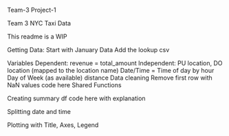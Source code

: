 Team-3  Project-1

Team 3 NYC Taxi Data

This readme is a WIP

Getting Data:
  Start with January Data Add the lookup csv

Variables
Dependent: revenue = total_amount
Independent:
PU location, DO location (mapped to the location name)
Date/Time =
Time of day by hour
Day of Week (as available)
distance
Data cleaning
Remove first row with NaN values code here
Shared Functions


Creating summary df code here with explanation

Splitting date and time

Plotting with Title, Axes, Legend
